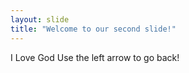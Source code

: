 ```yaml
---
layout: slide
title: "Welcome to our second slide!"
---
```

I Love God
Use the left arrow to go back!
